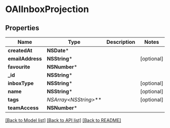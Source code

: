 # OAIInboxProjection

## Properties
Name | Type | Description | Notes
------------ | ------------- | ------------- | -------------
**createdAt** | **NSDate*** |  | 
**emailAddress** | **NSString*** |  | [optional] 
**favourite** | **NSNumber*** |  | 
**_id** | **NSString*** |  | 
**inboxType** | **NSString*** |  | [optional] 
**name** | **NSString*** |  | [optional] 
**tags** | **NSArray&lt;NSString*&gt;*** |  | [optional] 
**teamAccess** | **NSNumber*** |  | 

[[Back to Model list]](../README#documentation-for-models) [[Back to API list]](../README#documentation-for-api-endpoints) [[Back to README]](../README)


